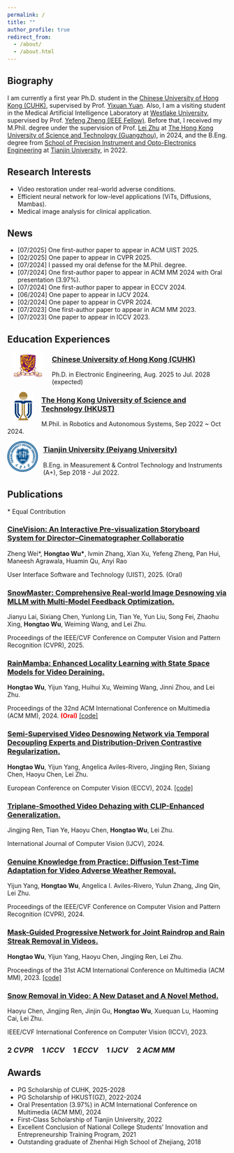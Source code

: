 ```yaml
---
permalink: /
title: ""
author_profile: true
redirect_from: 
  - /about/
  - /about.html
---
```

## Biography

I am currently a first year Ph.D. student in the [Chinese University of Hong Kong (CUHK)](https://www.cuhk.edu.hk/english/index.html), supervised by Prof. [Yixuan Yuan](https://www.ee.cuhk.edu.hk/~yxyuan/). 
Also, I am a visiting student in the Medical Artificial Intelligence Laboratory at [Westlake University](https://en.westlake.edu.cn/), supervised by Prof. [Yefeng Zheng (IEEE Fellow)](https://sites.google.com/site/yefengzheng/).
Before that, I received my M.Phil. degree under the supervision of Prof. [Lei Zhu](https://sites.google.com/site/indexlzhu/home?authuser=0) at [The Hong Kong University of Science and Technology (Guangzhou)](https://www.hkust-gz.edu.cn/), in 2024, and the B.Eng. degree from [School of Precision Instrument and Opto-Electronics Engineering](https://www.tju.edu.cn/info/1044/1251.htm) at [Tianjin University](https://www.tju.edu.cn/), in 2022.


## Research Interests

* Video restoration under real-world adverse conditions.
* Efficient neural network for low-level applications (ViTs, Diffusions, Mambas).
* Medical image analysis for clinical application.





## News

* [07/2025] One first-author paper to appear in ACM UIST 2025.
* [02/2025] One paper to appear in CVPR 2025.
* [07/2024] I passed my oral defense for the M.Phil. degree.
* [07/2024] One first-author paper to appear in ACM MM 2024 with Oral presentation (3.97%).
* [07/2024] One first-author paper to appear in ECCV 2024.
* [06/2024] One paper to appear in IJCV 2024.
* [02/2024] One paper to appear in CVPR 2024.
* [07/2023] One first-author paper to appear in ACM MM 2023. 
* [07/2023] One paper to appear in ICCV 2023.


## Education Experiences

<p>
<img src="../images/cuhk_logo.png" width="70" style="margin-left: 12px; margin-right: 20px;" align="left" />
</p>

### [Chinese University of Hong Kong (CUHK)](https://www.cuhk.edu.hk/english/index.html)
Ph.D. in Electronic Engineering, Aug. 2025 to Jul. 2028 (expected) 



<p>
<img src="../images/HKUST_logo.png" width="43" style="margin-left: 15px; margin-right: 20px;" align="left" />
</p>

### [The Hong Kong University of Science and Technology (HKUST)](https://hkust.edu.hk/)
M.Phil. in Robotics and Autonomous Systems, Sep 2022 ~ Oct 2024.



<p>
<img src="../images/TJU_logo.png" width="70" style="margin-right: 12px;" align="left" />
</p>

### [Tianjin University (Peiyang University)](https://www.tju.edu.cn/)
B.Eng. in Measurement & Control Technology and Instruments (A+), Sep 2018 - Jul 2022.






## Publications

\* Equal Contribution

### [CineVision: An Interactive Pre-visualization Storyboard System for Director–Cinematographer Collaboratio](https://hongtao-wu.github.io/)

Zheng Wei&#42;, **Hongtao Wu&#42;**, lvmin Zhang, Xian Xu, Yefeng Zheng, Pan Hui, Maneesh Agrawala, Huamin Qu, Anyi Rao 

User Interface Software and Technology (UIST), 2025. (Oral)

### [SnowMaster: Comprehensive Real-world Image Desnowing via MLLM with Multi-Model Feedback Optimization.](https://openaccess.thecvf.com/content/CVPR2025/html/Lai_SnowMaster_Comprehensive_Real-world_Image_Desnowing_via_MLLM_with_Multi-Model_Feedback_CVPR_2025_paper.html)
  Jianyu Lai, Sixiang Chen, Yunlong Lin, Tian Ye, Yun Liu, Song Fei, Zhaohu Xing, **Hongtao Wu**, Weiming Wang, and Lei Zhu.

  Proceedings of the IEEE/CVF Conference on Computer Vision and Pattern Recognition (CVPR), 2025.

### [RainMamba: Enhanced Locality Learning with State Space Models for Video Deraining.](https://arxiv.org/abs/2407.21773)
  **Hongtao Wu**, Yijun Yang, Huihui Xu, Weiming Wang, Jinni Zhou, and Lei Zhu.

  Proceedings of the 32nd ACM International Conference on Multimedia (ACM MM), 2024. <span style="color:red;">**(Oral)**</span> [[code]](https://github.com/TonyHongtaoWu/RainMamba)


### [Semi-Supervised Video Desnowing Network via Temporal Decoupling Experts and Distribution-Driven Contrastive Regularization.](https://link.springer.com/chapter/10.1007/978-3-031-72684-2_5)
  **Hongtao Wu**, Yijun Yang, Angelica Aviles-Rivero, Jingjing Ren, Sixiang Chen, Haoyu Chen, Lei Zhu.
  
  European Conference on Computer Vision (ECCV), 2024. [[code]](https://github.com/TonyHongtaoWu/SemiVDN)

### [Triplane-Smoothed Video Dehazing with CLIP-Enhanced Generalization.](https://link.springer.com/article/10.1007/s11263-024-02161-0)
  Jingjing Ren, Tian Ye, Haoyu Chen, **Hongtao Wu**, Lei Zhu. 

  International Journal of Computer Vision (IJCV), 2024.

### [Genuine Knowledge from Practice: Diffusion Test-Time Adaptation for Video Adverse Weather Removal.](https://openaccess.thecvf.com/content/CVPR2024/html/Yang_Genuine_Knowledge_from_Practice_Diffusion_Test-Time_Adaptation_for_Video_Adverse_CVPR_2024_paper.html)
  Yijun Yang, **Hongtao Wu**, Angelica I. Aviles-Rivero, Yulun Zhang, Jing Qin, Lei Zhu.
  
  Proceedings of the IEEE/CVF Conference on Computer Vision and Pattern Recognition (CVPR), 2024.

### [Mask-Guided Progressive Network for Joint Raindrop and Rain Streak Removal in Videos.](https://dl.acm.org/doi/10.1145/3581783.3612001)
  **Hongtao Wu**, Yijun Yang, Haoyu Chen, Jingjing Ren, Lei Zhu. 
  
  Proceedings of the 31st ACM International Conference on Multimedia (ACM MM), 2023. [[code]](https://github.com/TonyHongtaoWu/ViMP-Net)

### [Snow Removal in Video: A New Dataset and A Novel Method.](https://openaccess.thecvf.com/content/ICCV2023/html/Chen_Snow_Removal_in_Video_A_New_Dataset_and_A_Novel_ICCV_2023_paper.html)
  Haoyu Chen, Jingjing Ren, Jinjin Gu, **Hongtao Wu**, Xuequan Lu, Haoming Cai, Lei Zhu.
  
  IEEE/CVF International Conference on Computer Vision (ICCV), 2023.


###  2 **_CVPR_**  &nbsp;&nbsp;&nbsp;  1 **_ICCV_**  &nbsp;&nbsp;&nbsp;  1 **_ECCV_**  &nbsp;&nbsp;&nbsp;  1 **_IJCV_**  &nbsp;&nbsp;&nbsp;  2 **_ACM MM_** 


## Awards

* PG Scholarship of CUHK, 2025-2028
* PG Scholarship of HKUST(GZ), 2022-2024
* Oral Presentation (3.97%) in ACM International Conference on Multimedia (ACM MM), 2024
* First-Class Scholarship of Tianjin University, 2022
* Excellent Conclusion of National College Students’ Innovation and Entrepreneurship Training Program, 2021
* Outstanding graduate of Zhenhai High School of Zhejiang, 2018

